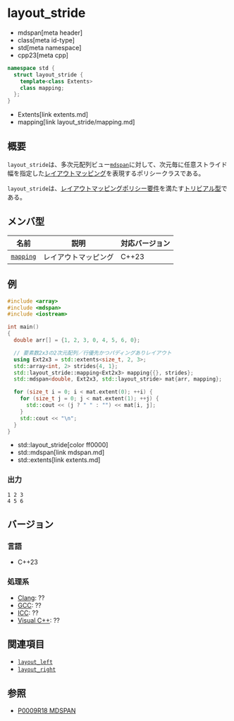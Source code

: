 # layout_stride
* mdspan[meta header]
* class[meta id-type]
* std[meta namespace]
* cpp23[meta cpp]

```cpp
namespace std {
  struct layout_stride {
    template<class Extents>
    class mapping;
  };
}
```
* Extents[link extents.md]
* mapping[link layout_stride/mapping.md]

## 概要
`layout_stride`は、多次元配列ビュー[`mdspan`](mdspan.md)に対して、次元毎に任意ストライド幅を指定した[レイアウトマッピング](LayoutMapping.md)を表現するポリシークラスである。

`layout_stride`は、[レイアウトマッピングポリシー要件](LayoutMappingPolicy.md)を満たす[トリビアル型](/reference/type_traits/is_trivial.md)である。


## メンバ型

| 名前 | 説明 | 対応バージョン |
|------|------|----------------|
| [`mapping`](layout_stride/mapping.md) | レイアウトマッピング | C++23 |


## 例
```cpp example
#include <array>
#include <mdspan>
#include <iostream>

int main()
{
  double arr[] = {1, 2, 3, 0, 4, 5, 6, 0};

  // 要素数2x3の2次元配列／行優先かつパディングありレイアウト
  using Ext2x3 = std::extents<size_t, 2, 3>;
  std::array<int, 2> strides{4, 1};
  std::layout_stride::mapping<Ext2x3> mapping{{}, strides};
  std::mdspan<double, Ext2x3, std::layout_stride> mat{arr, mapping};

  for (size_t i = 0; i < mat.extent(0); ++i) {
    for (size_t j = 0; j < mat.extent(1); ++j) {
      std::cout << (j ? " " : "") << mat[i, j];
    }
    std::cout << "\n";
  }
}
```
* std::layout_stride[color ff0000]
* std::mdspan[link mdspan.md]
* std::extents[link extents.md]

### 出力
```
1 2 3
4 5 6
```


## バージョン
### 言語
- C++23

### 処理系
- [Clang](/implementation.md#clang): ??
- [GCC](/implementation.md#gcc): ??
- [ICC](/implementation.md#icc): ??
- [Visual C++](/implementation.md#visual_cpp): ??


## 関連項目
- [`layout_left`](layout_left.md)
- [`layout_right`](layout_right.md)


## 参照
- [P0009R18 MDSPAN](https://www.open-std.org/jtc1/sc22/wg21/docs/papers/2022/p0009r18.html)
